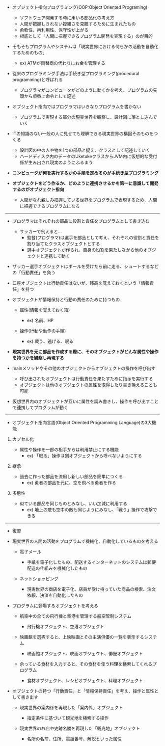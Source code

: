 - オブジェクト指向プログラミング(OOP:Object Oriented Programing)
    - ソフトウェア開発する時に用いる部品化の考え方
    - 人間が把握しきれない複雑さを克服するために生まれたもの
    - 柔軟性、再利用性、保守性が上がる
    - 根底として「人間に把握できるプログラム開発を実現する」のが目的

- そもそもプログラムやシステムは「現実世界における何らかの活動を自動化するためのもの」
    - ex) ATMが両替商の代わりにお金を管理する

- 従来のプログラミング手法は手続き型プログラミング(procedural programming)と呼ばれる
    - プログラマがコンピュータがどのように動くかを考え、プログラムの先頭から順番に命令として記述

- オブジェクト指向ではプログラマはいきなりプログラムを書かない
    - プログラムで実現する部分の現実世界を観察し、設計図に落とし込んでいく

- ITの知識のない一般の人に見せても理解できる現実世界の構図そのものをつくる
    - 設計図の中の人や物を1つの部品と捉え、クラスとして記述していく
    - ハードディスク内のデータのUketukeクラスからJVM内に仮想的な受付係が生み出され現実のようにふるまう

- **コンピュータが何を実行するかの手順を定めるのが手続き型プログラミング**
- **オブジェクトをどう作るか、どのように連携させるかを第一に意識して開発するのがオブジェクト指向**
    - 人間がなれ親しみ把握している世界をプログラムで表現するため、人間に把握できるプログラムになる

---

- プログラマはそれぞれの部品に役割と責任をプログラムとして書き込む
    - サッカーで例えると…
        - 監督(プログラマ)は選手を部品として考え、それぞれの役割と責任を割り当てたクラスオブジェクトとする
        - 選手オブジェクトが作られ、自身の役割を果たしながら他のオブジェクトと連携して動く

- サッカー選手オブジェクトはボールを受けたら前に走る、シュートするなどの「行動責任」を負う
- 口座オブジェクトは行動責任はないが、残高を覚えておくという「情報責任」を持つ

- オブジェクトが情報保持と行動の責任のために持つもの
    - 属性(情報を覚えておく箱)
        - ex) 名前、HP

    - 操作(行動や動作の手順)
        - ex) 戦う、逃げる、眠る

- **現実世界を元に部品を作成する際に、そのオブジェクトがどんな属性や操作を持つかを観察し再現する**

- mainメソッドやその他のオブジェクトからオブジェクトの操作を呼び出す
    - 呼び出されたオブジェクトは行動責任を果たすために指示を実行する
    - オブジェクトは他のオブジェクトの属性を取得したり書き換えることも可能

- 仮想世界内のオブジェクトが互いに属性を読み書きし、操作を呼び出すことで連携してプログラムが動く

---

- オブジェクト指向言語(Object Oriented Programming Language)の3大機能

1. カプセル化
    - 属性や操作を一部の相手からは利用禁止にする機能
        - ex) 「眠る」操作は剣オブジェクトから呼べないようにする

2. 継承
    - 過去に作った部品を流用し新しい部品を簡単につくる
        - ex) 勇者の部品を元に、空を飛べる勇者を作る

3. 多態性
    - 似ている部品を同じものとみなし、いい加減に利用する
        - ex) 地上の敵も空中の敵も同じようにみなし、「戦う」操作で攻撃できる

---

- 復習

- 現実世界の人間の活動をプログラムで機械化、自動化しているものを考える
    - 電子メール
        - 手紙を電子化したもの、配送するインターネットのシステムは郵便配送の仕組みを機械化したもの

    - ネットショッピング
        - 現実世界の商店を電子化、店員が受け持っていた商品の検索、注文依頼、決済を自動化したもの

- プログラムに登場するオブジェクトを考える
    - 航空中の全ての飛行機と空港を管理する航空管制システム
        - 飛行機オブジェクト、空港オブジェクト

    - 映画館を選択すると、上映映画とその主演俳優の一覧を表示するシステム
        - 映画館オブジェクト、映画オブジェクト、俳優オブジェクト

    - 余っている食材を入力すると、その食材を使う料理を検索してくれるプログラム
        - 食材オブジェクト、レシピオブジェクト、料理オブジェクト

- オブジェクトの持つ「行動責任」と「情報保持責任」を考え、操作と属性として書き出す
    - 現実世界の案内係を再現した「案内係」オブジェクト
        - 指定条件に基づいて観光地を検索する操作

    - 現実世界のお店や史跡名勝を再現した「観光地」オブジェクト
        - 名所の名前、住所、電話番号、解説といった属性